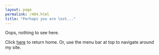 ```yaml
---
layout: page
permalink: /404.html
title: "Perhaps you are lost..."
---
```


Oops, nothing to see here.

Click <a href="{{ site.url }}">here</a> to return home. Or, use the menu bar at top to navigate around my site.
